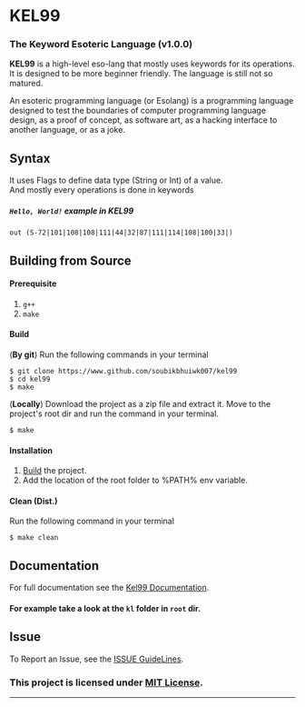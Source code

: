 # KEL99
### The Keyword Esoteric Language (v1.0.0)
**KEL99** is a high-level eso-lang that mostly uses keywords for its operations. It is designed to be more beginner friendly. The language is still not so matured. 

An esoteric programming language (or Esolang) is a programming language designed to test the boundaries of computer programming language design, as a proof of concept, as software art, as a hacking interface to another language, or as a joke.

## Syntax
It uses Flags to define data type (String or Int) of a value.<br>
And mostly every operations is done in keywords <br>
##### `Hello, World!` example in KEL99
```
out (S-72|101|108|108|111|44|32|87|111|114|108|100|33|)
```
## Building from Source
#### Prerequisite
1. `g++`
2. `make`
#### Build
(**By git**) Run the following commands in your terminal
```shell
$ git clone https://www.github.com/soubikbhuiwk007/kel99
$ cd kel99
$ make
```

(**Locally**) Download the project as a zip file and extract it. Move to the project's root dir and run the command in your terminal.
```shell
$ make
```
#### Installation
1. [Build](#Build) the project.
2. Add the location of the root folder to %PATH% env variable.
#### Clean (Dist.)
Run the following command in your terminal
```shell
$ make clean
```
## Documentation
For full documentation see the [Kel99 Documentation](https://gist.github.com/soubikbhuiwk007/19daf1b3410f66aa949d01a08cb3a5e7).

#### For example take a look at the `kl` folder in `root` dir.
## Issue
To Report an Issue, see the [ISSUE GuideLines](ISSUE.md).

### This project is licensed under [MIT License](./LICENSE).
***
